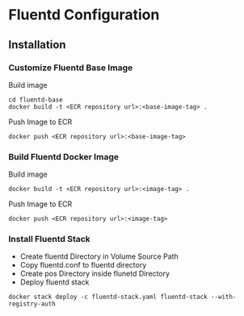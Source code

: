 # Fluentd Configuration

## Installation

### Customize Fluentd Base Image

Build image

```
cd fluentd-base
docker build -t <ECR repository url>:<base-image-tag> .
```
Push Image to ECR

```
docker push <ECR repository url>:<base-image-tag>
```

### Build Fluentd Docker Image

Build image

```
docker build -t <ECR repository url>:<image-tag> .
```

Push Image to ECR

```
docker push <ECR repository url>:<image-tag>
```

### Install Fluentd Stack

- Create fluentd Directory in Volume Source Path
- Copy fluentd.conf to fluentd directory
- Create pos Directory inside flunetd Directory
- Deploy fluentd stack
```
docker stack deploy -c fluentd-stack.yaml fluentd-stack --with-registry-auth
```

